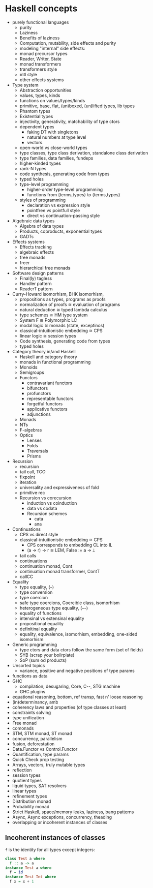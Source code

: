 # Haskell concepts

- purely functional languages
  - purity
  - Laziness
  - Benefits of laziness
  - Computation, mutability, side effects and purity
  - modeling "internal" side effects:
  - monad precursor types
  - Reader, Writer, State
  - monad transformers
  - transformers style
  - mtl style
  - other effects systems
- Type system
  - Abstraction opportunities
  - values, types, kinds
  - functions on values/types/kinds
  - primitive, base, flat, (un)boxed, (un)lifted types, lib types
  - Phantom types
  - Existential types
  - injectivity, generativity, matchability of type ctors
  - dependent types
    - faking DT with singletons
    - natural numbers at type level
    - vectors
  - open-world vs close-world types
  - type classes, type class derivation, standalone class derivation
  - type families, data families, fundeps
  - higher-kinded types
  - rank-N types
  - code synthesis, generating code from types
  - typed holes
  - type-level programming
    - higher-order type-level programming
    - functions from {terms,types} to {terms,types}
  - styles of programming
    - declaration vs expression style
    - pointfree vs pointfull style
    - direct vs continuation-passing style
- Algebraic data types
  - Algebra of data types
  - Products, coproducts, exponential types
  - GADTs
- Effects systems
  - Effects tracking
  - algebraic effects
  - free monads
  - freer
  - hierarchical free monads
- Software design patterns
  - Final(ly) tagless
  - Handler pattern
  - ReaderT pattern
- Curry-Howard isomorhism, BHK isomorhism,
  - propositions as types, programs as proofs
  - normalization of proofs ≅ evaluation of programs
  - natural deduction ≅ typed lambda calculus
  - type schemes ≅ HM type system
  - System F ≅ Polymorphic LC
  - modal logic ≅ monads (state, exceptinos)
  - classical-intuitionistic embedding ≅ CPS
  - linear logic ≅ session types
  - Code synthesis, generating code from types
  - typed holes
- Category theory in/and Haskell
  - Haskell and category theory
  - monads in functional programming
  - Monoids
  - Semigroups
  - Functors
    - contravariant functors
    - bifunctors
    - profunctors
    - representable functors
    - forgetful functors
    - applicative functors
    - adjunctions
  - Monads
  - NTs
  - F-algebras
  - Optics
    - Lenses
    - Folds
    - Traversals
    - Prisms
- Recursion
  - recursion
  - tail call, TCO
  - fixpoint
  - iteration
  - universality and expressiveness of fold
  - primitive rec
  - Recursion vs corecursion
    - induction vs coinduction
    - data vs codata
    - Recursion schemes
      - cata
      - ana
- Continuations
  - CPS vs direct style
  - classical-intuitionistic embedding ≅ CPS
    - CPS corresponds to embedding CL into IL
    - (a -> r) -> r ≅ LEM, False := a -> ⟘
  - tail calls
  - continuations
  - continuation monad, Cont
  - continuation monad transformer, ContT
  - callCC
- Equality
  - type equality, (`~`)
  - type conversion
  - type coercion
  - safe type coercions, Coercible class, isomorhism
  - heterogeneous type equality, (`~~`)
  - equality of functions
  - intensinal vs extensinal equality
  - propositional equality
  - definitinal equality
  - equality, equivalence, isomorhism, embedding, one-sided isomorhism
- Generic programming
  - type ctors and data ctors follow the same form (set of fields)
  - SYB (scrap your boilrplate)
  - SoP (sum od products)
- Unsorted topics
  - variance, positive and negative positions of type params
- functions as data
- GHC
  - compilation, desugaring, Core, C--, STG machine
  - GHC plugins
- equational reasoning, bottom, ref transp, fast n' loose reasoning
- (in)determinancy, amb
- coherency laws and properties (of type classes at least)
- constraints solving
- type unification
- Free monad
- comonads
- STM, STM monad, ST monad
- concurrency, parallelism
- fusion, deforestation
- Data.Functor vs Control.Functor
- Quantification, type params
- Quick Check prop testing
- Arrays, vectors, truly mutable types
- reflection
- session types
- quotient types
- liquid types, SAT resolvers
- linear types
- refinement types
- Distribution monad
- Probability monad
- Strict Haskell, space/memory leaks, laziness, bang patterns
- Async, Async exceptions, concurrency, theading
- overlapping or incoherent instances of classes











## Incoherent instances of classes

`f` is the identity for all types except integers:

```hs
class Test a where
  f :: a -> a
instance Test a where
  f = id
instance Test Int where
  f x = x + 1
```
